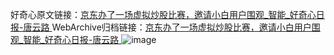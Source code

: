 好奇心原文链接：[京东办了一场虚拟炒股比赛，邀请小白用户围观_智能_好奇心日报-唐云路 ](https://www.qdaily.com/articles/9797.html)
WebArchive归档链接：[京东办了一场虚拟炒股比赛，邀请小白用户围观_智能_好奇心日报-唐云路 ](http://web.archive.org/web/20190623155003/https://www.qdaily.com/articles/9797.html)
![image](http://ww3.sinaimg.cn/large/007d5XDply1g3vgncqj1mj30u02u97wh)